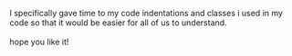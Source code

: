 I specifically gave time to my code indentations and classes i used in my code so that it would be easier for all of us to understand. 
<br>
<br>
hope you like it!
